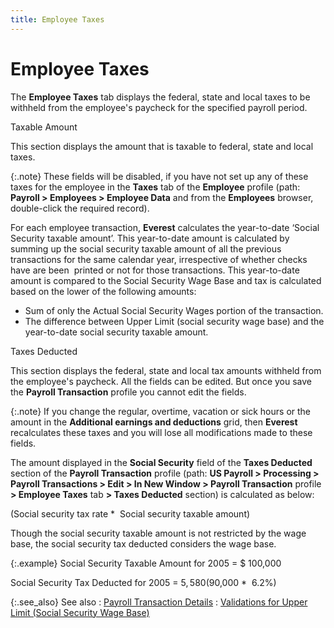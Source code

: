 ```yaml
---
title: Employee Taxes
---
```


# Employee Taxes


The **Employee Taxes** tab displays  the federal, state and local taxes to be withheld from the employee's  paycheck for the specified payroll period.


Taxable Amount


This section displays the amount that is taxable to federal, state and  local taxes.


{:.note}
These fields will be disabled, if you have  not set up any of these taxes for the employee in the **Taxes**  tab of the **Employee** profile (path: **Payroll &gt; Employees &gt; Employee Data**  and from the **Employees** browser,  double-click the required record).


For each employee transaction, **Everest**  calculates the year-to-date ‘Social Security taxable amount’. This year-to-date  amount is calculated by summing up the social security taxable amount  of all the previous transactions for the same calendar year, irrespective  of whether checks have are been  printed  or not for those transactions. This year-to-date amount is compared to  the Social Security Wage Base and tax is calculated based on the lower  of the following amounts:

- Sum of only the  Actual Social Security Wages portion of the transaction.
- The difference  between Upper Limit (social security wage base) and the year-to-date social  security taxable amount.



Taxes Deducted


This section displays the federal, state and local tax amounts withheld  from the employee's paycheck. All the fields can be edited. But once you  save the **Payroll Transaction** profile  you cannot edit the fields.


{:.note}
If you change the regular, overtime, vacation  or sick hours or the amount in the **Additional 
 earnings and deductions** grid, then **Everest**  recalculates these taxes and you will lose all modifications made to these  fields.


The amount displayed in the **Social 
 Security** field of the **Taxes Deducted**  section of the **Payroll Transaction**  profile (path: **US Payroll &gt; Processing 
 &gt; Payroll Transactions &gt; Edit &gt; In New Window &gt; Payroll Transaction** profile **&gt; Employee Taxes** tab **&gt; Taxes Deducted** section) is calculated  as below:


(Social security tax rate \*  Social  security taxable amount)


Though the social security taxable amount is not restricted by the wage  base, the social security tax deducted considers the wage base.


{:.example}
Social Security Taxable Amount for 2005 =  $ 100,000


Social Security Tax Deducted for 2005 = $5,580  ($90,000 \*  6.2%)


{:.see_also}
See also
: [Payroll  Transaction Details]({{site.prl_baseurl}}/payroll-process/transaction-details/the_payroll_transactions_profile.html)
: [Validations  for Upper Limit (Social Security Wage Base)]({{site.prl_baseurl}}/misc/validations_for_yearly_upper_limit_(social_security_wage_base)_form_w2.html)
